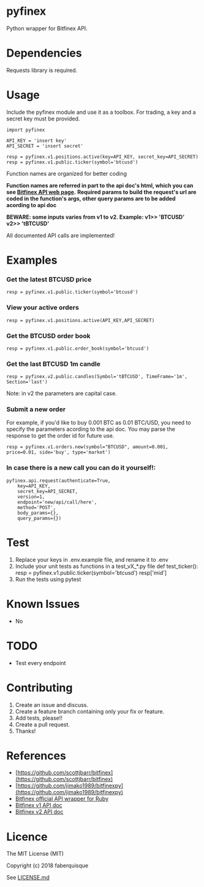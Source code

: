 pyfinex
======
Python wrapper for Bitfinex API.

Dependencies
======
Requests library is required.

Usage
======
Include the pyfinex module and use it as a toolbox. For trading, a key and a secret key must be provided.

	import pyfinex

    API_KEY = 'insert key'
    API_SECRET = 'insert secret'

	resp = pyfinex.v1.positions.active(key=API_KEY, secret_key=API_SECRET)
    resp = pyfinex.v1.public.ticker(symbol='btcusd')

Function names are organized for better coding

**Function names are referred in part to the api doc's html, which you can see [Bitfinex API web page](http://docs.bitfinex.com/).**
**Required params to build the request's url are coded in the function's args, other query params are to be added acording to api doc**

**BEWARE: some inputs varies from v1 to v2. Example: v1>> 'BTCUSD' v2>> 'tBTCUSD'**

All documented API calls are implemented!

Examples
======
### Get the latest BTCUSD price
	resp = pyfinex.v1.public.ticker(symbol='btcusd')
### View your active orders
    resp = pyfinex.v1.positions.active(API_KEY,API_SECRET)
### Get the BTCUSD order book
    resp = pyfinex.v1.public.order_book(symbol='btcusd')
### Get the last BTCUSD 1m candle 
    resp = pyfinex.v2.public.candles(Symbol='tBTCUSD', TimeFrame='1m', Section='last')

Note: in v2 the parameters are capital case.
### Submit a new order
For example, if you'd like to buy 0.001 BTC as 0.01 BTC/USD, you need to specify the parameters acording to the api doc. You may parse the response to get the order id for future use.

	resp = pyfinex.v1.orders.new(symbol="BTCUSD", amount=0.001, price=0.01, side='buy', type='market')

### In case there is a new call you can do it yourself!:
    pyfinex.api.request(authenticate=True, 
        key=API_KEY, 
        secret_key=API_SECRET, 
        version=1, 
        endpoint='new/api/call/here', 
        method='POST', 
        body_params={}, 
        query_params={})

Test
======
1. Replace your keys in .env.example file, and rename it to .env
1. Include your unit tests as functions in a test_vX_*.py file
    def test_ticker():
        resp = pyfinex.v1.public.ticker(symbol='btcusd')
        resp['mid']
1. Run the tests using pytest

Known Issues
======
- No

TODO
=====
- Test every endpoint


Contributing
======
1. Create an issue and discuss.
1. Create a feature branch containing only your fix or feature.
1. Add tests, please!!
1. Create a pull request.
1. Thanks!

References
======
- [https://github.com/scottjbarr/bitfinex](https://github.com/scottjbarr/bitfinex)
- [https://github.com/jimako1989/bitfinexpy](https://github.com/jimako1989/bitfinexpy)
- [Bitfinex official API wrapper for Ruby](https://github.com/bitfinexcom/bitfinex-api-rb)
- [Bitfinex v1 API doc](https://bitfinex.readme.io/v1/docs)
- [Bitfinex v2 API doc](https://bitfinex.readme.io/v2/docs)

Licence
======
The MIT License (MIT)

Copyright (c) 2018 faberquisque

See [LICENSE.md](LICENSE.md)